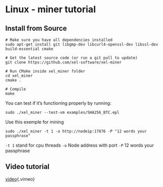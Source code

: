 <!-- TITLE: Linux Miner Tutorial -->
<!-- SUBTITLE: A quick summary of Linux Miner Tutorial -->

# Linux - miner tutorial
Install from Source
-----


```text
# Make sure you have all dependencies installed
sudo apt-get install git libgmp-dev libcurl4-openssl-dev libssl-dev build-essential cmake
​
# Get the latest source code (or run a git pull to update)
git clone https://github.com/xel-software/xel-miner
​
# Run CMake inside xel_miner folder
cd xel_miner
cmake .
​
# Compile
make
```

You can test if it’s functioning properly by running:


```text
sudo ./xel_miner --test-vm examples/SHA256_BTC.epl
```

Use this exemple for mining


```text
sudo ./xel_miner -t 1 -o http://nodeip:17876 -P "12 words your passphrase"
```


`-t 1` stand for cpu threads `-o` Node address with port `-P` 12 words your passphrase

 Video tutorial
-----
[video](https://vimeo.com/265864834){.vimeo}
